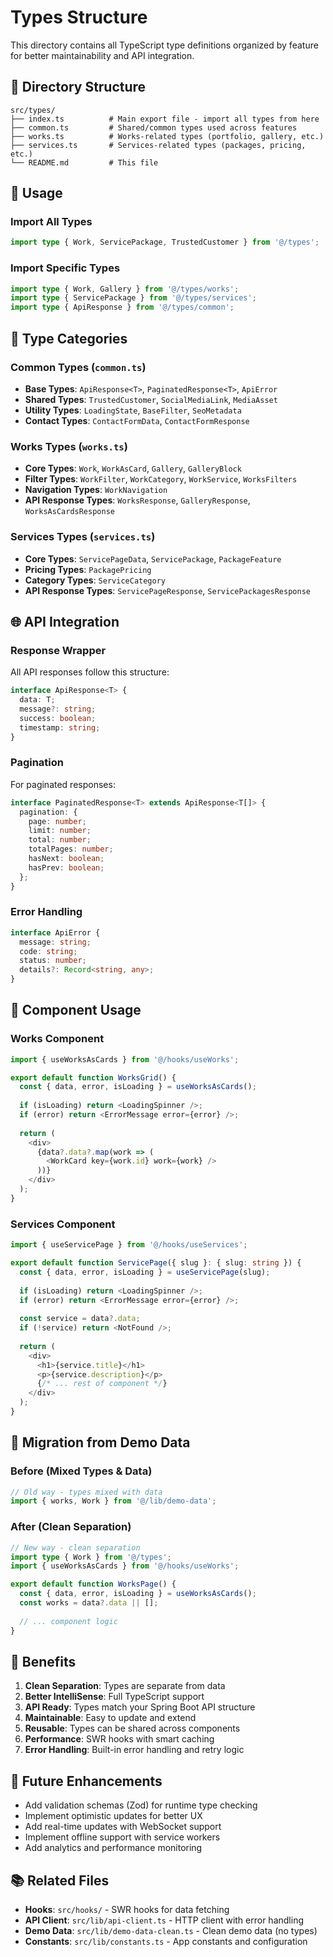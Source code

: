 # Types Structure

This directory contains all TypeScript type definitions organized by feature for better maintainability and API integration.

## 📁 Directory Structure

```
src/types/
├── index.ts          # Main export file - import all types from here
├── common.ts         # Shared/common types used across features
├── works.ts          # Works-related types (portfolio, gallery, etc.)
├── services.ts       # Services-related types (packages, pricing, etc.)
└── README.md         # This file
```

## 🚀 Usage

### Import All Types
```typescript
import type { Work, ServicePackage, TrustedCustomer } from '@/types';
```

### Import Specific Types
```typescript
import type { Work, Gallery } from '@/types/works';
import type { ServicePackage } from '@/types/services';
import type { ApiResponse } from '@/types/common';
```

## 🔧 Type Categories

### Common Types (`common.ts`)
- **Base Types**: `ApiResponse<T>`, `PaginatedResponse<T>`, `ApiError`
- **Shared Types**: `TrustedCustomer`, `SocialMediaLink`, `MediaAsset`
- **Utility Types**: `LoadingState`, `BaseFilter`, `SeoMetadata`
- **Contact Types**: `ContactFormData`, `ContactFormResponse`

### Works Types (`works.ts`)
- **Core Types**: `Work`, `WorkAsCard`, `Gallery`, `GalleryBlock`
- **Filter Types**: `WorkFilter`, `WorkCategory`, `WorkService`, `WorksFilters`
- **Navigation Types**: `WorkNavigation`
- **API Response Types**: `WorksResponse`, `GalleryResponse`, `WorksAsCardsResponse`

### Services Types (`services.ts`)
- **Core Types**: `ServicePageData`, `ServicePackage`, `PackageFeature`
- **Pricing Types**: `PackagePricing`
- **Category Types**: `ServiceCategory`
- **API Response Types**: `ServicePageResponse`, `ServicePackagesResponse`

## 🌐 API Integration

### Response Wrapper
All API responses follow this structure:
```typescript
interface ApiResponse<T> {
  data: T;
  message?: string;
  success: boolean;
  timestamp: string;
}
```

### Pagination
For paginated responses:
```typescript
interface PaginatedResponse<T> extends ApiResponse<T[]> {
  pagination: {
    page: number;
    limit: number;
    total: number;
    totalPages: number;
    hasNext: boolean;
    hasPrev: boolean;
  };
}
```

### Error Handling
```typescript
interface ApiError {
  message: string;
  code: string;
  status: number;
  details?: Record<string, any>;
}
```

## 📱 Component Usage

### Works Component
```typescript
import { useWorksAsCards } from '@/hooks/useWorks';

export default function WorksGrid() {
  const { data, error, isLoading } = useWorksAsCards();
  
  if (isLoading) return <LoadingSpinner />;
  if (error) return <ErrorMessage error={error} />;
  
  return (
    <div>
      {data?.data?.map(work => (
        <WorkCard key={work.id} work={work} />
      ))}
    </div>
  );
}
```

### Services Component
```typescript
import { useServicePage } from '@/hooks/useServices';

export default function ServicePage({ slug }: { slug: string }) {
  const { data, error, isLoading } = useServicePage(slug);
  
  if (isLoading) return <LoadingSpinner />;
  if (error) return <ErrorMessage error={error} />;
  
  const service = data?.data;
  if (!service) return <NotFound />;
  
  return (
    <div>
      <h1>{service.title}</h1>
      <p>{service.description}</p>
      {/* ... rest of component */}
    </div>
  );
}
```

## 🔄 Migration from Demo Data

### Before (Mixed Types & Data)
```typescript
// Old way - types mixed with data
import { works, Work } from '@/lib/demo-data';
```

### After (Clean Separation)
```typescript
// New way - clean separation
import type { Work } from '@/types';
import { useWorksAsCards } from '@/hooks/useWorks';

export default function WorksPage() {
  const { data, error, isLoading } = useWorksAsCards();
  const works = data?.data || [];
  
  // ... component logic
}
```

## 🎯 Benefits

1. **Clean Separation**: Types are separate from data
2. **Better IntelliSense**: Full TypeScript support
3. **API Ready**: Types match your Spring Boot API structure
4. **Maintainable**: Easy to update and extend
5. **Reusable**: Types can be shared across components
6. **Performance**: SWR hooks with smart caching
7. **Error Handling**: Built-in error handling and retry logic

## 🔮 Future Enhancements

- Add validation schemas (Zod) for runtime type checking
- Implement optimistic updates for better UX
- Add real-time updates with WebSocket support
- Implement offline support with service workers
- Add analytics and performance monitoring

## 📚 Related Files

- **Hooks**: `src/hooks/` - SWR hooks for data fetching
- **API Client**: `src/lib/api-client.ts` - HTTP client with error handling
- **Demo Data**: `src/lib/demo-data-clean.ts` - Clean demo data (no types)
- **Constants**: `src/lib/constants.ts` - App constants and configuration

